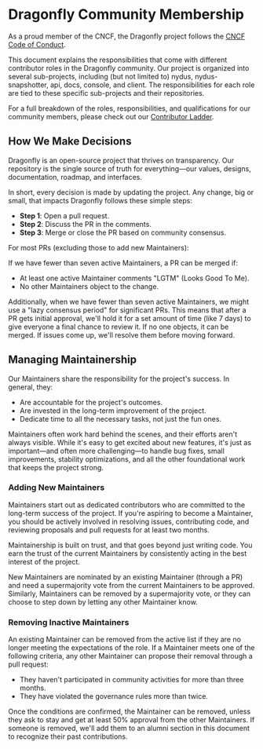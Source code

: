 # Dragonfly Community Membership

As a proud member of the CNCF, the Dragonfly project follows the [CNCF Code of Conduct](https://github.com/cncf/foundation/blob/master/code-of-conduct.md).

This document explains the responsibilities that come with different contributor roles in the Dragonfly community. Our project is organized into several sub-projects, including (but not limited to) nydus, nydus-snapshotter, api, docs, console, and client. The responsibilities for each role are tied to these specific sub-projects and their repositories.

For a full breakdown of the roles, responsibilities, and qualifications for our community members, please check out our [Contributor Ladder](COMMUNITY_LADDER.md).

## How We Make Decisions

Dragonfly is an open-source project that thrives on transparency. Our repository is the single source of truth for everything—our values, designs, documentation, roadmap, and interfaces.

In short, every decision is made by updating the project. Any change, big or small, that impacts Dragonfly follows these simple steps:

- **Step 1**: Open a pull request.
- **Step 2**: Discuss the PR in the comments.
- **Step 3**: Merge or close the PR based on community consensus.

For most PRs (excluding those to add new Maintainers):

If we have fewer than seven active Maintainers, a PR can be merged if:

  - At least one active Maintainer comments "LGTM" (Looks Good To Me).
  - No other Maintainers object to the change.

Additionally, when we have fewer than seven active Maintainers, we might use a "lazy consensus period" for significant PRs. This means that after a PR gets initial approval, we'll hold it for a set amount of time (like 7 days) to give everyone a final chance to review it. If no one objects, it can be merged. If issues come up, we'll resolve them before moving forward.

## Managing Maintainership

Our Maintainers share the responsibility for the project's success. In general, they:

- Are accountable for the project's outcomes.
- Are invested in the long-term improvement of the project.
- Dedicate time to all the necessary tasks, not just the fun ones.

Maintainers often work hard behind the scenes, and their efforts aren't always visible. While it's easy to get excited about new features, it's just as important—and often more challenging—to handle bug fixes, small improvements, stability optimizations, and all the other foundational work that keeps the project strong.

### Adding New Maintainers

Maintainers start out as dedicated contributors who are committed to the long-term success of the project. If you're aspiring to become a Maintainer, you should be actively involved in resolving issues, contributing code, and reviewing proposals and pull requests for at least two months.

Maintainership is built on trust, and that goes beyond just writing code. You earn the trust of the current Maintainers by consistently acting in the best interest of the project.

New Maintainers are nominated by an existing Maintainer (through a PR) and need a supermajority vote from the current Maintainers to be approved. Similarly, Maintainers can be removed by a supermajority vote, or they can choose to step down by letting any other Maintainer know.

### Removing Inactive Maintainers

An existing Maintainer can be removed from the active list if they are no longer meeting the expectations of the role. If a Maintainer meets one of the following criteria, any other Maintainer can propose their removal through a pull request:

- They haven't participated in community activities for more than three months.
- They have violated the governance rules more than twice.

Once the conditions are confirmed, the Maintainer can be removed, unless they ask to stay and get at least 50% approval from the other Maintainers. If someone is removed, we'll add them to an alumni section in this document to recognize their past contributions.
